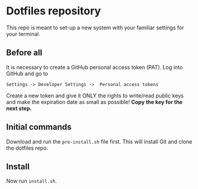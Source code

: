 # Dotfiles repository
This repo is meant to set-up a new system with your familiar settings for your terminal.

## Before all
It is necessary to create a GitHub personal access token (PAT). Log into GitHub and go to 

`Settings -> Developer Settings ->  Personal access tokens`

Create a new token and give it ONLY the rights to write/read public keys and make the expiration date as small as possible! **Copy the key for the next step.**

## Initial commands
Download and run the `pre-install.sh` file first. This will install Git and clone the dotfiles repo.

## Install
Now run `install.sh`.